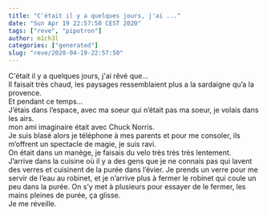 ```yaml
---
title: "C'était il y a quelques jours, j'ai ..."
date: "Sun Apr 19 22:57:50 CEST 2020"
tags: ["reve", "pipotron"]
author: m1ch3l
categories: ["generated"]
slug: "reve/2020-04-19-22:57:50"
---
```


C'était il y a quelques jours, j'ai rêvé que...<br>
Il faisait très chaud, les paysages ressemblaient plus a la sardaigne qu’a la provence.<br>
Et pendant ce temps...<br>
J’étais dans l’espace, avec ma soeur qui n’était pas ma soeur, je volais dans les airs.<br>
mon ami imaginaire était avec Chuck Norris.<br>
Je suis blasé alors je téléphone à mes parents et pour me consoler, ils m’offrent un spectacle de magie, je suis ravi.<br>
On était dans un manège, je faisais du velo très très très lentement.<br>
J’arrive dans la cuisine où il y a des gens que je ne connais pas qui lavent des verres et cuisinent de la purée dans l’évier. Je prends un verre pour me servir de l’eau au robinet, et je n’arrive plus à fermer le robinet qui coule un peu dans la purée. On s’y met à plusieurs pour essayer de le fermer, les mains pleines de purée, ça glisse.<br>
Je me réveille.<br>

